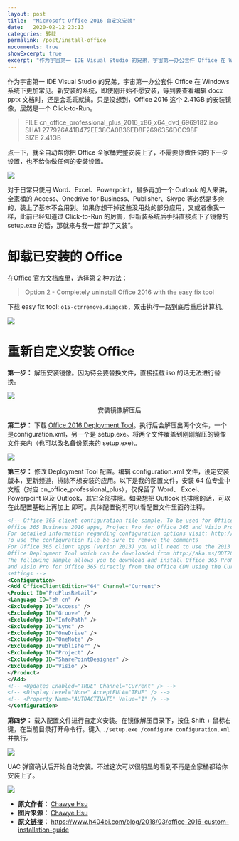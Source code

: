 ```yaml
---
layout: post
title:  "Microsoft Office 2016 自定义安装"
date:   2020-02-12 23:13
categories: 转载
permalink: /post/install-office
nocomments: true
showExcerpt: true
excerpt: "作为宇宙第一 IDE Visual Studio 的兄弟，宇宙第一办公套件 Office 在 Windows 系统下更加常见。新安装的系统，即使刚开始不愿安装，等到要查看编辑 docx pptx 文档时，还是会乖乖就擒。只是没想到，Office 2016 这个 2.41GB 的安装镜像，居然是一个 Click-to-Run。"
---
```


作为宇宙第一 IDE Visual Studio 的兄弟，宇宙第一办公套件 Office 在 Windows 系统下更加常见。新安装的系统，即使刚开始不愿安装，等到要查看编辑 docx pptx 文档时，还是会乖乖就擒。只是没想到，Office 2016 这个 2.41GB 的安装镜像，居然是一个 Click-to-Run。

> FILE cn_office_professional_plus_2016_x86_x64_dvd_6969182.iso<br>
SHA1 277926A41B472EE38CA0B36ED8F2696356DCC98F<br>
SIZE 2.41GB

点一下，就全自动帮你把 Office 全家桶完整安装上了，不需要你做任何的下一步设置，也不给你做任何的安装设置。

![](https://myhusky.oss-cn-beijing.aliyuncs.com/Echo/images/install-office/20180324002-8578c6ed.jpg)

对于日常只使用 Word、Excel、Powerpoint，最多再加一个 Outlook 的人来讲，全家桶的 Access、Onedrive for Business、Publisher、Skype 等必然是多余的，装上了基本不会用到。如果你想干掉这些没用处的部分应用，又或者像我一样，此前已经知道过 Click-to-Run 的厉害，但新装系统后手抖直接点下了镜像的 setup.exe 的话，那就来与我一起“卸了又装”。

# 卸载已安装的 Office

在<a href="https://support.office.com/en-us/article/9dd49b83-264a-477a-8fcc-2fdf5dbf61d8" target="_blank" class='high-a'>Office 官方文档库</a>里，选择第 2 种方法：

>Option 2 - Completely uninstall Office 2016 with the easy fix tool

下载 easy fix tool: `o15-ctrremove.diagcab`，双击执行一路到底后重启计算机。

![](https://myhusky.oss-cn-beijing.aliyuncs.com/Echo/images/install-office/20180324003-3c9cdc49.jpg)

# 重新自定义安装 Office

**第一步：** 解压安装镜像。因为待会要替换文件，直接挂载 iso 的话无法进行替换。

![](https://myhusky.oss-cn-beijing.aliyuncs.com/Echo/images/install-office/20180324004-d0e49d82.jpg)
<center>安装镜像解压后</center>

**第二步：** 下载 <a href="https://www.microsoft.com/en-us/download/details.aspx?id=49117" target="_blank" class='high-a'>Office 2016 Deployment Tool</a>。执行后会解压出两个文件，一个是configuration.xml，另一个是 setup.exe。将两个文件覆盖到刚刚解压的镜像文件夹内（也可以改名备份原来的 setup.exe）。

![](https://myhusky.oss-cn-beijing.aliyuncs.com/Echo/images/install-office/20180324005-10a02c45.jpg)

**第三步：** 修改 Deployment Tool 配置。编辑 configuration.xml 文件，设定安装版本，更新频道，排除不想安装的应用。以下是我的配置文件，安装 64 位专业中文版（对应 cn_office_professional_plus），仅保留了 Word、 Excel、Powerpoint 以及 Outlook，其它全部排除。如果想把 Outlook 也排除的话，可以在此配置基础上再加上 <ExcludeApp ID="Outlook" /> 即可。具体配置说明可以看配置文件里面的注释。

~~~xml
<!-- Office 365 client configuration file sample. To be used for Office 365 ProPlus 2016 apps,
Office 365 Business 2016 apps, Project Pro for Office 365 and Visio Pro for Office 365.
For detailed information regarding configuration options visit: http://aka.ms/ODT.
To use the configuration file be sure to remove the comments
For Office 365 client apps (verion 2013) you will need to use the 2013 version of the
Office Deployment Tool which can be downloaded from http://aka.ms/ODT2013
The following sample allows you to download and install Office 365 ProPlus 2016 apps
and Visio Pro for Office 365 directly from the Office CDN using the Current Channel
settings -->
<Configuration>
<Add OfficeClientEdition="64" Channel="Current">
<Product ID="ProPlusRetail">
<Language ID="zh-cn" />
<ExcludeApp ID="Access" />
<ExcludeApp ID="Groove" />
<ExcludeApp ID="InfoPath" />
<ExcludeApp ID="Lync" />
<ExcludeApp ID="OneDrive" />
<ExcludeApp ID="OneNote" />
<ExcludeApp ID="Publisher" />
<ExcludeApp ID="Project" />
<ExcludeApp ID="SharePointDesigner" />
<ExcludeApp ID="Visio" />
</Product>
</Add>
<!-- <Updates Enabled="TRUE" Channel="Current" /> -->
<!-- <Display Level="None" AcceptEULA="TRUE" /> -->
<!-- <Property Name="AUTOACTIVATE" Value="1" /> -->
</Configuration>
~~~

**第四步：** 载入配置文件进行自定义安装。在镜像解压目录下，按住 Shift + 鼠标右键，在当前目录打开命令行。键入 `./setup.exe /configure configuration.xml` 并执行。

![](https://myhusky.oss-cn-beijing.aliyuncs.com/Echo/images/install-office/20180324006-7531e895.png)

UAC 弹窗确认后开始自动安装。不过这次可以很明显的看到不再是全家桶都给你安装上了。

![](https://myhusky.oss-cn-beijing.aliyuncs.com/Echo/images/install-office/20180324007-e620367a.png)

<ul class="post-copyright">
  <li class="post-copyright-author">
    <strong>原文作者： </strong><a href="https://www.h404bi.com/about" target="_blank">Chawye Hsu</a></li>
  <li class="post-copyright-author">
    <strong>图片来源： </strong><a href="https://www.h404bi.com/about" target="_blank">Chawye Hsu</a></li>
  <li class="post-copyright-link">
    <strong>原文链接：</strong>
    <a href="https://www.h404bi.com/blog/2018/03/office-2016-custom-installation-guide" title="{{ page.title }}" target="_blank">https://www.h404bi.com/blog/2018/03/office-2016-custom-installation-guide</a></li>
</ul>
